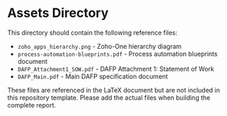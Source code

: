 # Assets Directory

This directory should contain the following reference files:

- `zoho_apps_hierarchy.png` - Zoho-One hierarchy diagram
- `process-automation-blueprints.pdf` - Process automation blueprints document
- `DAFP_Attachment1_SOW.pdf` - DAFP Attachment 1: Statement of Work
- `DAFP_Main.pdf` - Main DAFP specification document

These files are referenced in the LaTeX document but are not included in this repository template. Please add the actual files when building the complete report. 